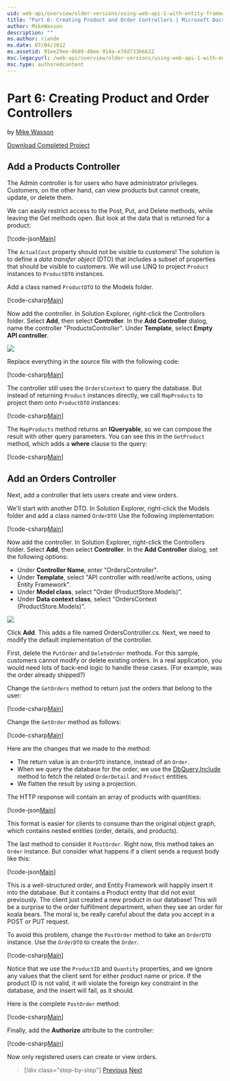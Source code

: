 ```yaml
---
uid: web-api/overview/older-versions/using-web-api-1-with-entity-framework-5/using-web-api-with-entity-framework-part-6
title: "Part 6: Creating Product and Order Controllers | Microsoft Docs"
author: MikeWasson
description: ""
ms.author: riande
ms.date: 07/04/2012
ms.assetid: 91ee29ee-0689-40ee-914a-e7dd733b6622
msc.legacyurl: /web-api/overview/older-versions/using-web-api-1-with-entity-framework-5/using-web-api-with-entity-framework-part-6
msc.type: authoredcontent
---
```

# Part 6: Creating Product and Order Controllers

by [Mike Wasson](https://github.com/MikeWasson)

[Download Completed Project](https://code.msdn.microsoft.com/ASP-NET-Web-API-with-afa30545)

## Add a Products Controller

The Admin controller is for users who have administrator privileges. Customers, on the other hand, can view products but cannot create, update, or delete them.

We can easily restrict access to the Post, Put, and Delete methods, while leaving the Get methods open. But look at the data that is returned for a product:

[!code-json[Main](using-web-api-with-entity-framework-part-6/samples/sample1.json?highlight=1)]

The `ActualCost` property should not be visible to customers! The solution is to define a *data transfer object* (DTO) that includes a subset of properties that should be visible to customers. We will use LINQ to project `Product` instances to `ProductDTO` instances.

Add a class named `ProductDTO` to the Models folder.

[!code-csharp[Main](using-web-api-with-entity-framework-part-6/samples/sample2.cs)]

Now add the controller. In Solution Explorer, right-click the Controllers folder. Select **Add**, then select **Controller**. In the **Add Controller** dialog, name the controller &quot;ProductsController&quot;. Under **Template**, select **Empty API controller**.

![](using-web-api-with-entity-framework-part-6/_static/image1.png)

Replace everything in the source file with the following code:

[!code-csharp[Main](using-web-api-with-entity-framework-part-6/samples/sample3.cs)]

The controller still uses the `OrdersContext` to query the database. But instead of returning `Product` instances directly, we call `MapProducts` to project them onto `ProductDTO` instances:

[!code-csharp[Main](using-web-api-with-entity-framework-part-6/samples/sample4.cs?highlight=1)]

The `MapProducts` method returns an **IQueryable**, so we can compose the result with other query parameters. You can see this in the `GetProduct` method, which adds a **where** clause to the query:

[!code-csharp[Main](using-web-api-with-entity-framework-part-6/samples/sample5.cs?highlight=2)]

## Add an Orders Controller

Next, add a controller that lets users create and view orders.

We'll start with another DTO. In Solution Explorer, right-click the Models folder and add a class named `OrderDTO` Use the following implementation:

[!code-csharp[Main](using-web-api-with-entity-framework-part-6/samples/sample6.cs)]

Now add the controller. In Solution Explorer, right-click the Controllers folder. Select **Add**, then select **Controller**. In the **Add Controller** dialog, set the following options:

- Under **Controller Name**, enter "OrdersController".
- Under **Template**, select "API controller with read/write actions, using Entity Framework".
- Under **Model class**, select &quot;Order (ProductStore.Models)&quot;.
- Under **Data context class**, select &quot;OrdersContext (ProductStore.Models)&quot;.

![](using-web-api-with-entity-framework-part-6/_static/image2.png)

Click **Add**. This adds a file named OrdersController.cs. Next, we need to modify the default implementation of the controller.

First, delete the `PutOrder` and `DeleteOrder` methods. For this sample, customers cannot modify or delete existing orders. In a real application, you would need lots of back-end logic to handle these cases. (For example, was the order already shipped?)

Change the `GetOrders` method to return just the orders that belong to the user:

[!code-csharp[Main](using-web-api-with-entity-framework-part-6/samples/sample7.cs)]

Change the `GetOrder` method as follows:

[!code-csharp[Main](using-web-api-with-entity-framework-part-6/samples/sample8.cs)]

Here are the changes that we made to the method:

- The return value is an `OrderDTO` instance, instead of an `Order`.
- When we query the database for the order, we use the [DbQuery.Include](https://msdn.microsoft.com/library/gg696395) method to fetch the related `OrderDetail` and `Product` entities.
- We flatten the result by using a projection.

The HTTP response will contain an array of products with quantities:

[!code-json[Main](using-web-api-with-entity-framework-part-6/samples/sample9.json)]

This format is easier for clients to consume than the original object graph, which contains nested entities (order, details, and products).

The last method to consider it `PostOrder`. Right now, this method takes an `Order` instance. But consider what happens if a client sends a request body like this:

[!code-json[Main](using-web-api-with-entity-framework-part-6/samples/sample10.json)]

This is a well-structured order, and Entity Framework will happily insert it into the database. But it contains a Product entity that did not exist previously. The client just created a new product in our database! This will be a surprise to the order fulfillment department, when they see an order for koala bears. The moral is, be really careful about the data you accept in a POST or PUT request.

To avoid this problem, change the `PostOrder` method to take an `OrderDTO` instance. Use the `OrderDTO` to create the `Order`.

[!code-csharp[Main](using-web-api-with-entity-framework-part-6/samples/sample11.cs)]

Notice that we use the `ProductID` and `Quantity` properties, and we ignore any values that the client sent for either product name or price. If the product ID is not valid, it will violate the foreign key constraint in the database, and the insert will fail, as it should.

Here is the complete `PostOrder` method:

[!code-csharp[Main](using-web-api-with-entity-framework-part-6/samples/sample12.cs)]

Finally, add the **Authorize** attribute to the controller:

[!code-csharp[Main](using-web-api-with-entity-framework-part-6/samples/sample13.cs)]

Now only registered users can create or view orders.

> [!div class="step-by-step"]
> [Previous](using-web-api-with-entity-framework-part-5.md)
> [Next](using-web-api-with-entity-framework-part-7.md)
